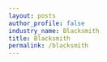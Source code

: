 ```yaml
---
layout: posts 
author_profile: false 
industry_name: Blacksmith
title: Blacksmith
permalink: /blacksmith
---
```

